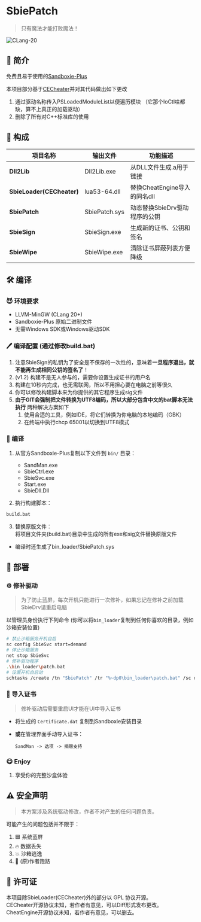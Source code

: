 # SbiePatch
> 只有魔法才能打败魔法！  

![CLang-20](https://img.shields.io/badge/NO-WDK-59900C?logo=llvm)

## 📖 简介
免费且易于使用的[Sandboxie-Plus](https://github.com/sandboxie-plus/Sandboxie)  

本项目部分基于[CECheater](https://github.com/TechForBad/CECheater)并对其代码做出如下更改
1. 通过驱动名称传入PSLoadedModuleList以便遍历模块 （它那个IoCtl啥都缺，算不上真正的加载驱动）
2. 删除了所有对C++标准库的使用

## 🧩 构成

| 项目名称                      | 输出文件          | 功能描述                  |
|---------------------------|---------------|-----------------------|
| **Dll2Lib**               | Dll2Lib.exe   | 从DLL文件生成.a用于链接        |
| **SbieLoader(CECheater)** | lua53-64.dll  | 替换CheatEngine导入的同名dll |
| **SbiePatch**             | SbiePatch.sys | 动态替换SbieDrv驱动程序的公钥    |
| **SbieSign**              | SbieSign.exe  | 生成新的证书、公钥和签名          |
| **SbieWipe**              | SbieWipe.exe  | 清除证书屏蔽列表方便降级          |

## 🛠️ 编译

### 😈 环境要求
- LLVM-MinGW (CLang 20+)
- Sandboxie-Plus 原始二进制文件
- 无需Windows SDK或Windows驱动SDK

### 🖊 编译配置 (通过修改build.bat)
1. 注意SbieSign的私钥为了安全是不保存的一次性的，意味着**一旦程序退出，就不能再生成相同公钥的签名了**！
2. (v1.2) 构建不是无人参与的，需要你设置生成证书的用户名
3. 构建在10秒内完成，也无需联网，所以不用担心要在电脑之前等很久
4. 你可以修改构建脚本来为你提供的其它程序生成sig文件
5. **由于GIT会强制把文件转换为UTF8编码，所以大部分包含中文的bat脚本无法执行** 两种解决方案如下
   1. 使用合适的工具，例如IDE，将它们转换为你电脑的本地编码（GBK）
   2. 在终端中执行chcp 65001以切换到UTF8模式

### 🐙 编译
1. 从官方Sandboxie-Plus复制以下文件到 `bin/` 目录：
    - SandMan.exe
    - SbieCtrl.exe
    - SbieSvc.exe
    - Start.exe
    - SbieDll.Dll

2. 执行构建脚本：
```bash
build.bat
```

3. 替换原版文件：  
将项目文件夹(build.bat)目录中生成的所有exe和sig文件替换原版文件  
* 编译时还生成了bin_loader/SbiePatch.sys

## 🚀 部署

### ⚙ 修补驱动
> 为了防止蓝屏，每次开机只能进行一次修补，如果忘记在修补之前加载SbieDrv请重启电脑

以管理员身份执行下列命令 (你可以将`bin_loader`复制到任何你喜欢的目录，例如沙箱安装位置)
```bash
# 禁止沙箱服务开机自启
sc config SbieSvc start=demand
# 停止沙箱服务
net stop SbieSvc
# 修补驱动程序
.\bin_loader\patch.bat
# 设置开机自启动
schtasks /create /tn "SbiePatch" /tr "%~dp0\bin_loader\patch.bat" /sc onstart /rl highest
```

### 📕 导入证书
> 修补驱动后需要重启UI才能在UI中导入证书 
* 将生成的 `Certificate.dat` 复制到Sandboxie安装目录

* **或**在管理界面手动导入证书：
   ```
   SandMan -> 选项 -> 捐赠支持
   ```

### 😋 Enjoy
1. 享受你的完整沙盒体验

## ⚠️ 安全声明
> 本方案涉及系统驱动修改，作者不对产生的任何问题负责。

可能产生的问题包括并不限于：
1. 🟦 系统蓝屏
2. 🔥 数据丢失
3. 💥 沙箱逃逸
4. 🤬 (原)作者跑路

## 📜 许可证
本项目除SbieLoader(CECheater)外的部分以 GPL 协议开源。  
CECheater开源协议未知，若作者有意见，可以Diff形式发布更改。  
CheatEngine开源协议未知，若作者有意见，可以删去。
